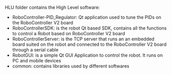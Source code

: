 HLU folder contains the High Level software:

* RoboController-PID_Regulator: Qt application used to tune the PIDs on the RoboController V2 board
* RoboControllerSDK: is the robot Qt based SDK, contains all the functions to control a Robot based on RoboController V2 board
* RoboControllerServer: is the TCP server that runs an an embedded board suited on the robot and connected to the RoboController V2 board through a serial cable
* RobotGUI: is a simple Qt GUI Application to control the robot. It runs on PC and mobile devices
* common: contains libraries used by different softwares
